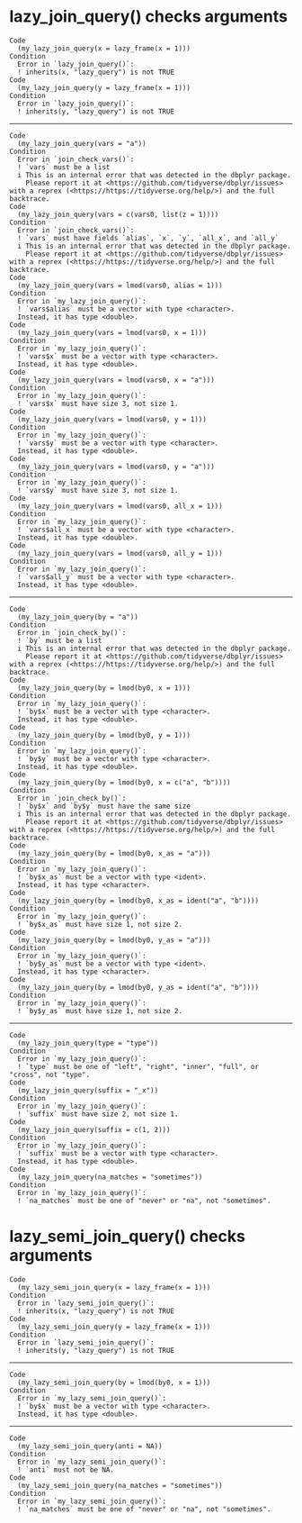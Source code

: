 # lazy_join_query() checks arguments

    Code
      (my_lazy_join_query(x = lazy_frame(x = 1)))
    Condition
      Error in `lazy_join_query()`:
      ! inherits(x, "lazy_query") is not TRUE
    Code
      (my_lazy_join_query(y = lazy_frame(x = 1)))
    Condition
      Error in `lazy_join_query()`:
      ! inherits(y, "lazy_query") is not TRUE

---

    Code
      (my_lazy_join_query(vars = "a"))
    Condition
      Error in `join_check_vars()`:
      ! `vars` must be a list
      i This is an internal error that was detected in the dbplyr package.
        Please report it at <https://github.com/tidyverse/dbplyr/issues> with a reprex (<https://https://tidyverse.org/help/>) and the full backtrace.
    Code
      (my_lazy_join_query(vars = c(vars0, list(z = 1))))
    Condition
      Error in `join_check_vars()`:
      ! `vars` must have fields `alias`, `x`, `y`, `all_x`, and `all_y`
      i This is an internal error that was detected in the dbplyr package.
        Please report it at <https://github.com/tidyverse/dbplyr/issues> with a reprex (<https://https://tidyverse.org/help/>) and the full backtrace.
    Code
      (my_lazy_join_query(vars = lmod(vars0, alias = 1)))
    Condition
      Error in `my_lazy_join_query()`:
      ! `vars$alias` must be a vector with type <character>.
      Instead, it has type <double>.
    Code
      (my_lazy_join_query(vars = lmod(vars0, x = 1)))
    Condition
      Error in `my_lazy_join_query()`:
      ! `vars$x` must be a vector with type <character>.
      Instead, it has type <double>.
    Code
      (my_lazy_join_query(vars = lmod(vars0, x = "a")))
    Condition
      Error in `my_lazy_join_query()`:
      ! `vars$x` must have size 3, not size 1.
    Code
      (my_lazy_join_query(vars = lmod(vars0, y = 1)))
    Condition
      Error in `my_lazy_join_query()`:
      ! `vars$y` must be a vector with type <character>.
      Instead, it has type <double>.
    Code
      (my_lazy_join_query(vars = lmod(vars0, y = "a")))
    Condition
      Error in `my_lazy_join_query()`:
      ! `vars$y` must have size 3, not size 1.
    Code
      (my_lazy_join_query(vars = lmod(vars0, all_x = 1)))
    Condition
      Error in `my_lazy_join_query()`:
      ! `vars$all_x` must be a vector with type <character>.
      Instead, it has type <double>.
    Code
      (my_lazy_join_query(vars = lmod(vars0, all_y = 1)))
    Condition
      Error in `my_lazy_join_query()`:
      ! `vars$all_y` must be a vector with type <character>.
      Instead, it has type <double>.

---

    Code
      (my_lazy_join_query(by = "a"))
    Condition
      Error in `join_check_by()`:
      ! `by` must be a list
      i This is an internal error that was detected in the dbplyr package.
        Please report it at <https://github.com/tidyverse/dbplyr/issues> with a reprex (<https://https://tidyverse.org/help/>) and the full backtrace.
    Code
      (my_lazy_join_query(by = lmod(by0, x = 1)))
    Condition
      Error in `my_lazy_join_query()`:
      ! `by$x` must be a vector with type <character>.
      Instead, it has type <double>.
    Code
      (my_lazy_join_query(by = lmod(by0, y = 1)))
    Condition
      Error in `my_lazy_join_query()`:
      ! `by$y` must be a vector with type <character>.
      Instead, it has type <double>.
    Code
      (my_lazy_join_query(by = lmod(by0, x = c("a", "b"))))
    Condition
      Error in `join_check_by()`:
      ! `by$x` and `by$y` must have the same size
      i This is an internal error that was detected in the dbplyr package.
        Please report it at <https://github.com/tidyverse/dbplyr/issues> with a reprex (<https://https://tidyverse.org/help/>) and the full backtrace.
    Code
      (my_lazy_join_query(by = lmod(by0, x_as = "a")))
    Condition
      Error in `my_lazy_join_query()`:
      ! `by$x_as` must be a vector with type <ident>.
      Instead, it has type <character>.
    Code
      (my_lazy_join_query(by = lmod(by0, x_as = ident("a", "b"))))
    Condition
      Error in `my_lazy_join_query()`:
      ! `by$x_as` must have size 1, not size 2.
    Code
      (my_lazy_join_query(by = lmod(by0, y_as = "a")))
    Condition
      Error in `my_lazy_join_query()`:
      ! `by$y_as` must be a vector with type <ident>.
      Instead, it has type <character>.
    Code
      (my_lazy_join_query(by = lmod(by0, y_as = ident("a", "b"))))
    Condition
      Error in `my_lazy_join_query()`:
      ! `by$y_as` must have size 1, not size 2.

---

    Code
      (my_lazy_join_query(type = "type"))
    Condition
      Error in `my_lazy_join_query()`:
      ! `type` must be one of "left", "right", "inner", "full", or "cross", not "type".
    Code
      (my_lazy_join_query(suffix = "_x"))
    Condition
      Error in `my_lazy_join_query()`:
      ! `suffix` must have size 2, not size 1.
    Code
      (my_lazy_join_query(suffix = c(1, 2)))
    Condition
      Error in `my_lazy_join_query()`:
      ! `suffix` must be a vector with type <character>.
      Instead, it has type <double>.
    Code
      (my_lazy_join_query(na_matches = "sometimes"))
    Condition
      Error in `my_lazy_join_query()`:
      ! `na_matches` must be one of "never" or "na", not "sometimes".

# lazy_semi_join_query() checks arguments

    Code
      (my_lazy_semi_join_query(x = lazy_frame(x = 1)))
    Condition
      Error in `lazy_semi_join_query()`:
      ! inherits(x, "lazy_query") is not TRUE
    Code
      (my_lazy_semi_join_query(y = lazy_frame(x = 1)))
    Condition
      Error in `lazy_semi_join_query()`:
      ! inherits(y, "lazy_query") is not TRUE

---

    Code
      (my_lazy_semi_join_query(by = lmod(by0, x = 1)))
    Condition
      Error in `my_lazy_semi_join_query()`:
      ! `by$x` must be a vector with type <character>.
      Instead, it has type <double>.

---

    Code
      (my_lazy_semi_join_query(anti = NA))
    Condition
      Error in `my_lazy_semi_join_query()`:
      ! `anti` must not be NA.
    Code
      (my_lazy_semi_join_query(na_matches = "sometimes"))
    Condition
      Error in `my_lazy_semi_join_query()`:
      ! `na_matches` must be one of "never" or "na", not "sometimes".

